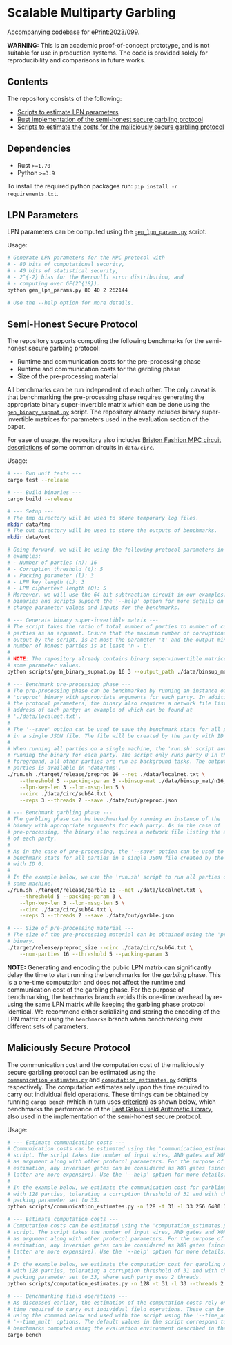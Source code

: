 # Scalable Multiparty Garbling

Accompanying codebase for [ePrint:2023/099](https://eprint.iacr.org/2023/099).

**WARNING:** This is an academic proof-of-concept prototype, and is not suitable for use in production systems.
The code is provided solely for reproducibility and comparisons in future works.

## Contents
The repository consists of the following:
- [Scripts to estimate LPN parameters](<#lpn-parameters>)
- [Rust implementation of the semi-honest secure garbling protocol](<#semi-honest-secure-protocol>)
- [Scripts to estimate the costs for the maliciously secure garbling protocol](<#maliciously-secure-protocol>)

## Dependencies
- Rust `>=1.70`
- Python `>=3.9`

To install the required python packages run: `pip install -r requirements.txt`.

## LPN Parameters
LPN parameters can be computed using the [`gen_lpn_params.py`](https://github.com/adishegde/scalable_garbling/blob/main/scripts/gen_lpn_params.py) script.

Usage:
```sh
# Generate LPN parameters for the MPC protocol with
# - 80 bits of computational security,
# - 40 bits of statistical security,
# - 2^{-2} bias for the Bernoulli error distribution, and
# - computing over GF(2^{18}).
python gen_lpn_params.py 80 40 2 262144

# Use the --help option for more details.
```

## Semi-Honest Secure Protocol
The repository supports computing the following benchmarks for the semi-honest secure garbling protocol:
- Runtime and communication costs for the pre-processing phase
- Runtime and communication costs for the garbling phase
- Size of the pre-processing material

All benchmarks can be run independent of each other.
The only caveat is that benchmarking the pre-processing phase requires generating the appropriate binary super-invertible matrix which can be done using the [`gen_binary_supmat.py`](https://github.com/adishegde/scalable_garbling/blob/main/scripts/gen_binary_supmat.py) script.
The repository already includes binary super-invertible matrices for parameters used in the evaluation section of the paper.

For ease of usage, the repository also includes [Briston Fashion MPC circuit descriptions](https://homes.esat.kuleuven.be/~nsmart/MPC/) of some common circuits in `data/circ`.

Usage:
```sh
# --- Run unit tests ---
cargo test --release

# --- Build binaries ---
cargo build --release

# --- Setup ---
# The tmp directory will be used to store temporary log files.
mkdir data/tmp
# The out directory will be used to store the outputs of benchmarks.
mkdir data/out

# Going forward, we will be using the following protocol parameters in our
# examples:
# - Number of parties (n): 16
# - Corruption threshold (t): 5
# - Packing parameter (l): 3
# - LPN key length (L): 3
# - LPN ciphertext length (Q): 5
# Moreover, we will use the 64-bit subtraction circuit in our examples. All
# binaries and scripts support the '--help' option for more details on how to
# change parameter values and inputs for the benchmarks.

# --- Generate binary super-invertible matrix ---
# The script takes the ratio of total number of parties to number of corrupt
# parties as an argument. Ensure that the maximum number of corruptions, as
# output by the script, is at most the parameter 't' and the output minimum
# number of honest parties is at least 'n - t'.
#
# NOTE: The repository already contains binary super-invertible matrices for 
# some parameter values.
python scripts/gen_binary_supmat.py 16 3 --output_path ./data/binsup_mat

# --- Benchmark pre-processing phase ---
# The pre-processing phase can be benchmarked by running an instance of the
# 'preproc' binary with appropriate arguments for each party. In addition to
# the protocol parameters, the binary also requires a network file listing the
# address of each party; an example of which can be found at
# './data/localnet.txt'.
#
# The '--save' option can be used to save the benchmark stats for all parties
# in a single JSON file. The file will be created by the party with ID 0.
#
# When running all parties on a single machine, the 'run.sh' script automates
# running the binary for each party. The script only runs party 0 in the
# foreground, all other parties are run as background tasks. The output of all
# parties is available in 'data/tmp'.
./run.sh ./target/release/preproc 16 --net ./data/localnet.txt \
    --threshold 5 --packing-param 3 --binsup-mat ./data/binsup_mat/n16_t5.txt \
    --lpn-key-len 3 --lpn-mssg-len 5 \
    --circ ./data/circ/sub64.txt \
    --reps 3 --threads 2 --save ./data/out/preproc.json

# --- Benchmark garbling phase ---
# The garbling phase can be benchmarked by running an instance of the 'garble'
# binary with appropriate arguments for each party. As in the case of
# pre-processing, the binary also requires a network file listing the address
# of each party.
#
# As in the case of pre-processing, the '--save' option can be used to save the
# benchmark stats for all parties in a single JSON file created by the party 
# with ID 0.
#
# In the example below, we use the 'run.sh' script to run all parties on the 
# same machine.
./run.sh ./target/release/garble 16 --net ./data/localnet.txt \
    --threshold 5 --packing-param 3 \
    --lpn-key-len 3 --lpn-mssg-len 5 \
    --circ ./data/circ/sub64.txt \
    --reps 3 --threads 2 --save ./data/out/garble.json

# --- Size of pre-processing material ---
# The size of the pre-processing material can be obtained using the 'preproc_size'
# binary.
./target/release/preproc_size --circ ./data/circ/sub64.txt \
    --num-parties 16 --threshold 5 --packing-param 3
```

**NOTE:** Generating and encoding the public LPN matrix can significantly delay the time to start running the benchmarks for the *garbling* phase.
This is a one-time computation and does not affect the runtime and communication cost of the garbling phase.
For the purpose of benchmarking, the `benchmarks` branch avoids this one-time overhead by re-using the same LPN matrix while keeping the garbling phase protocol identical.
We recommend either serializing and storing the encoding of the LPN matrix or using the `benchmarks` branch when benchmarking over different sets of parameters.

## Maliciously Secure Protocol
The communication cost and the computation cost of the maliciously secure garbling protocol can be estimated using the [`communication_estimates.py`](https://github.com/adishegde/scalable_garbling/blob/main/scripts/communication_estimates.py) and [`computation_estimates.py`](https://github.com/adishegde/scalable_garbling/blob/main/scripts/computation_estimates.py) scripts respectively.
The computation estimates rely upon the time required to carry out individual field operations.
These timings can be obtained by running `cargo bench` (which in turn uses [criterion](https://docs.rs/criterion/latest/criterion/)) as shown below, which benchmarks the performance of the [Fast Galois Field Arithmetic Library](http://web.eecs.utk.edu/~jplank/plank/papers/CS-07-593/), also used in the implementation of the semi-honest secure protocol.

Usage:
```sh
# --- Estimate communication costs ---
# Communication costs can be estimated using the 'communication_estimates.py'
# script. The script takes the number of input wires, AND gates and XOR gates
# as argument along with other protocol parameters. For the purpose of
# estimation, any inversion gates can be considered as XOR gates (since the
# latter are more expensive). Use the '--help' option for more details.
#
# In the example below, we estimate the communication cost for garbling AES-128
# with 128 parties, tolerating a corruption threshold of 31 and with the
# packing parameter set to 33.
python scripts/communication_estimates.py -n 128 -t 31 -l 33 256 6400 30263

# --- Estimate computation costs ---
# Computation costs can be estimated using the 'computation_estimates.py'
# script. The script takes the number of input wires, AND gates and XOR gates
# as argument along with other protocol parameters. For the purpose of
# estimation, any inversion gates can be considered as XOR gates (since the
# latter are more expensive). Use the '--help' option for more details.
#
# In the example below, we estimate the computation cost for garbling AES-128
# with 128 parties, tolerating a corruption threshold of 31 and with the
# packing parameter set to 33, where each party uses 2 threads.
python scripts/computation_estimates.py -n 128 -t 31 -l 33 --threads 2 256 6400 30263

# --- Benchmarking field operations ---
# As discussed earlier, the estimation of the computation costs rely on the
# time required to carry out individual field operations. These can be obtained
# using the command below and used with the script using the '--time_add' and
# '--time_mult' options. The default values in the script correspond to
# benchmarks computed using the evaluation environment described in the paper.
cargo bench
```
